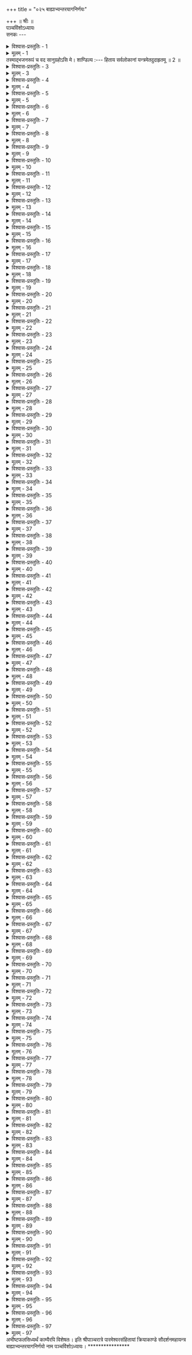 +++
title = "०२५ बाह्याभ्यन्तरयागनिर्णयः"

+++
॥ श्रीः ॥  
पञ्चविंशोऽध्यायः  
सनकः ---  

<details><summary>विश्वास-प्रस्तुतिः - 1</summary>

भगवन्! सम्यगाख्यातं सुदर्शननृसिह्नयोः।  
मन्त्ररूपं महायन्त्रं भजतामीप्सितप्रदम् ॥ 1 ॥
</details>

<details><summary>मूलम् - 1</summary>

भगवन्! सम्यगाख्यातं सुदर्शननृसिह्नयोः।  
मन्त्ररूपं महायन्त्रं भजतामीप्सितप्रदम् ॥ 1 ॥
</details>
तस्माद्भजनरूपं च वद सानुग्रहोऽसि मे।  
शाण्डिल्य :---  
हिताय सर्वलोकानां यन्त्रमेतदुदाहृतमू ॥ 2 ॥  

<details><summary>विश्वास-प्रस्तुतिः - 3</summary>

विधिना पूजितो येन सर्वं तेन समाप्यते।  
मया ते श्रोतुकामाय वष्यते यजनक्रमः ॥ 3 ॥
</details>

<details><summary>मूलम् - 3</summary>

विधिना पूजितो येन सर्वं तेन समाप्यते।  
मया ते श्रोतुकामाय वष्यते यजनक्रमः ॥ 3 ॥
</details>

<details><summary>विश्वास-प्रस्तुतिः - 4</summary>

प्राग्वत्स्नानादिकं कृत्वा प्रविश्य यजनालयम्।  
प्रक्षाल्य पादावाचम्य सोत्तरीयः स्वलंकृतः ॥ 4 ॥
</details>

<details><summary>मूलम् - 4</summary>

प्राग्वत्स्नानादिकं कृत्वा प्रविश्य यजनालयम्।  
प्रक्षाल्य पादावाचम्य सोत्तरीयः स्वलंकृतः ॥ 4 ॥
</details>

<details><summary>विश्वास-प्रस्तुतिः - 5</summary>

धृतोर्ध्वपुण्ड्रः कुसुमैः द्वार्‌सथानभ्यर्च्य पूर्ववत्।  
कवाटोद्धाटनं कृत्वा प्रविश्याभ्यन्तरे विभुम् ॥ 5 ॥
</details>

<details><summary>मूलम् - 5</summary>

धृतोर्ध्वपुण्ड्रः कुसुमैः द्वार्‌सथानभ्यर्च्य पूर्ववत्।  
कवाटोद्धाटनं कृत्वा प्रविश्याभ्यन्तरे विभुम् ॥ 5 ॥
</details>

<details><summary>विश्वास-प्रस्तुतिः - 6</summary>

प्रणिपत्य च गायत्र्या पाणिप्रक्षालनादिमम्।  
अर्चायां विष्टरे यन्त्रे कृत्वा मार्गत्रयं' ततः ॥ 6 ॥
</details>

<details><summary>मूलम् - 6</summary>

प्रणिपत्य च गायत्र्या पाणिप्रक्षालनादिमम्।  
अर्चायां विष्टरे यन्त्रे कृत्वा मार्गत्रयं' ततः ॥ 6 ॥
</details>

<details><summary>विश्वास-प्रस्तुतिः - 7</summary>

प्रासादं शोधयित्वाऽस्य पुरतः फलकादिके।  
प्रोक्षिते चास्त्रमन्त्रेण संमुखं रुचिरासने ॥ 7 ॥
</details>

<details><summary>मूलम् - 7</summary>

प्रासादं शोधयित्वाऽस्य पुरतः फलकादिके।  
प्रोक्षिते चास्त्रमन्त्रेण संमुखं रुचिरासने ॥ 7 ॥
</details>

<details><summary>विश्वास-प्रस्तुतिः - 8</summary>

समासीनः स्वपार्श्वस्थ याज्ञीयं चाधिवासनम्।  
करशुद्धिं स्थानशुद्धिं कृत्वाऽस्त्रेण यथापुरम् ॥ 8 ॥
</details>

<details><summary>मूलम् - 8</summary>

समासीनः स्वपार्श्वस्थ याज्ञीयं चाधिवासनम्।  
करशुद्धिं स्थानशुद्धिं कृत्वाऽस्त्रेण यथापुरम् ॥ 8 ॥
</details>

<details><summary>विश्वास-प्रस्तुतिः - 9</summary>

पाणिभ्यामुक्तमन्त्रेण संयुक्तेनास्त्रमुद्रया।  
पूजास्थानगदान् विघ्नान् बाह्यतोऽदृश्यविग्रहान् ॥ 9 ॥
</details>

<details><summary>मूलम् - 9</summary>

पाणिभ्यामुक्तमन्त्रेण संयुक्तेनास्त्रमुद्रया।  
पूजास्थानगदान् विघ्नान् बाह्यतोऽदृश्यविग्रहान् ॥ 9 ॥
</details>

<details><summary>विश्वास-प्रस्तुतिः - 10</summary>

विरेच्य बन्धनं कुर्यात् दिक्षु चैव विदिक्षु च।  
कवचेनावकुण्ठ्याथ प्राणानायम्य पूर्ववत् ॥ 10 ॥
</details>

<details><summary>मूलम् - 10</summary>

विरेच्य बन्धनं कुर्यात् दिक्षु चैव विदिक्षु च।  
कवचेनावकुण्ठ्याथ प्राणानायम्य पूर्ववत् ॥ 10 ॥
</details>

<details><summary>विश्वास-प्रस्तुतिः - 11</summary>

तत्वानि चोपसंहृत्य देहस्थान्यात्मना सह।  
सर्वतत्वविनिर्मुक्तं विग्रहं केवलं ततः ॥ 11 ॥
</details>

<details><summary>मूलम् - 11</summary>

तत्वानि चोपसंहृत्य देहस्थान्यात्मना सह।  
सर्वतत्वविनिर्मुक्तं विग्रहं केवलं ततः ॥ 11 ॥
</details>

<details><summary>विश्वास-प्रस्तुतिः - 12</summary>

शोधयेद्धारणाभिश्च शोषणाद्याभिरूर्ध्वतः।  
तुर्याद्यन्ते पदे देवं सुदर्शनतनुं स्मरेत् ॥ 12 ॥
</details>

<details><summary>मूलम् - 12</summary>

शोधयेद्धारणाभिश्च शोषणाद्याभिरूर्ध्वतः।  
तुर्याद्यन्ते पदे देवं सुदर्शनतनुं स्मरेत् ॥ 12 ॥
</details>

<details><summary>विश्वास-प्रस्तुतिः - 13</summary>

बलात्मनाऽस्य मरुता कवचेन तनुं स्वकाम्।  
शोषयित्वा, दहेद्देहं दक्षांगुष्ठाद्य(देश)षतः ॥ 13 ॥
</details>

<details><summary>मूलम् - 13</summary>

बलात्मनाऽस्य मरुता कवचेन तनुं स्वकाम्।  
शोषयित्वा, दहेद्देहं दक्षांगुष्ठाद्य(देश)षतः ॥ 13 ॥
</details>

<details><summary>विश्वास-प्रस्तुतिः - 14</summary>

कल्पान्तपावकज्वाला सहस्रायुतदीधितिम्।  
भावयित्वा शिखामन्त्रं तेन दग्धमनुस्मरेत् ॥ 14 ॥
</details>

<details><summary>मूलम् - 14</summary>

कल्पान्तपावकज्वाला सहस्रायुतदीधितिम्।  
भावयित्वा शिखामन्त्रं तेन दग्धमनुस्मरेत् ॥ 14 ॥
</details>

<details><summary>विश्वास-प्रस्तुतिः - 15</summary>

दृन्मन्त्रं पूर्णचन्द्राभममृतासारवर्षिणम्।  
वामांगुष्ठाग्रतो ध्यात्वा सेचितं तेन भावयेत् ॥ 15 ॥
</details>

<details><summary>मूलम् - 15</summary>

दृन्मन्त्रं पूर्णचन्द्राभममृतासारवर्षिणम्।  
वामांगुष्ठाग्रतो ध्यात्वा सेचितं तेन भावयेत् ॥ 15 ॥
</details>

<details><summary>विश्वास-प्रस्तुतिः - 16</summary>

विनियुक्तांस्ततो मन्त्रान् वर्माद्यां छोषणादिषु।  
मन्त्रेश्वरे लयं यातानिति सञ्चिन्त्य भावयेत् ॥ 16 ॥
</details>

<details><summary>मूलम् - 16</summary>

विनियुक्तांस्ततो मन्त्रान् वर्माद्यां छोषणादिषु।  
मन्त्रेश्वरे लयं यातानिति सञ्चिन्त्य भावयेत् ॥ 16 ॥
</details>

<details><summary>विश्वास-प्रस्तुतिः - 17</summary>

आनन्दामृतसंपूर्णशीतांशुशतसप्रभम्।  
तत्प्रान्तैरमृतौघैश्च बृंहितां भावयेत्तनुम् ॥ 17 ॥
</details>

<details><summary>मूलम् - 17</summary>

आनन्दामृतसंपूर्णशीतांशुशतसप्रभम्।  
तत्प्रान्तैरमृतौघैश्च बृंहितां भावयेत्तनुम् ॥ 17 ॥
</details>

<details><summary>विश्वास-प्रस्तुतिः - 18</summary>

तस्मात्तत्वानि विन्यस्य संहृतानि यथाक्रमम्।  
स्वात्मना तामधिष्ठाय मन्त्रन्यासं समाचरेत् ॥ 18 ॥
</details>

<details><summary>मूलम् - 18</summary>

तस्मात्तत्वानि विन्यस्य संहृतानि यथाक्रमम्।  
स्वात्मना तामधिष्ठाय मन्त्रन्यासं समाचरेत् ॥ 18 ॥
</details>

<details><summary>विश्वास-प्रस्तुतिः - 19</summary>

अकारादिक्षकारान्तमातृकां मन्त्रमातरम्।  
विनय्सेत् करयोः पूर्वं विग्रहेचक्रमाल्लपन् ॥ 19 ॥
</details>

<details><summary>मूलम् - 19</summary>

अकारादिक्षकारान्तमातृकां मन्त्रमातरम्।  
विनय्सेत् करयोः पूर्वं विग्रहेचक्रमाल्लपन् ॥ 19 ॥
</details>

<details><summary>विश्वास-प्रस्तुतिः - 20</summary>

कृत्वैवं व्यापकन्यासमादित्यातपसप्रभः।  
दक्षेतरक्रमेणैव शाखासु तलयोरपि ॥ 20 ॥
</details>

<details><summary>मूलम् - 20</summary>

कृत्वैवं व्यापकन्यासमादित्यातपसप्रभः।  
दक्षेतरक्रमेणैव शाखासु तलयोरपि ॥ 20 ॥
</details>

<details><summary>विश्वास-प्रस्तुतिः - 21</summary>

अंगुष्ठादिकनिष्ठान्तमेकैकस्यास्चतुश्चतुः।  
एवं द्विविंशकं न्यस्य तलयोर्दशकं ततः ॥ 21 ॥
</details>

<details><summary>मूलम् - 21</summary>

अंगुष्ठादिकनिष्ठान्तमेकैकस्यास्चतुश्चतुः।  
एवं द्विविंशकं न्यस्य तलयोर्दशकं ततः ॥ 21 ॥
</details>

<details><summary>विश्वास-प्रस्तुतिः - 22</summary>

मध्ये च त्रि(दिक्) चतुष्के च पञ्चकं पञ्चकं तथा।  
प्रणवद्वयमध्यस्थान्येवं न्यस्त्वा करद्वये ॥ 22 ॥
</details>

<details><summary>मूलम् - 22</summary>

मध्ये च त्रि(दिक्) चतुष्के च पञ्चकं पञ्चकं तथा।  
प्रणवद्वयमध्यस्थान्येवं न्यस्त्वा करद्वये ॥ 22 ॥
</details>

<details><summary>विश्वास-प्रस्तुतिः - 23</summary>

व्यापकन्यासपूर्वं तु स्वशरीरेऽपि विन्यसेत्।  
मूर्ध्नः पादतलं यावत् पाणिब्यां तपनांशुवत् ॥ 23 ॥
</details>

<details><summary>मूलम् - 23</summary>

व्यापकन्यासपूर्वं तु स्वशरीरेऽपि विन्यसेत्।  
मूर्ध्नः पादतलं यावत् पाणिब्यां तपनांशुवत् ॥ 23 ॥
</details>

<details><summary>विश्वास-प्रस्तुतिः - 24</summary>

व्यापयित्वा ततो न्यासं पृथगेव समाचरेत्।  
केशान्ते वक्त्रवृत्ते च नेत्रयोः श्रवणद्वये ॥ 24 ॥
</details>

<details><summary>मूलम् - 24</summary>

व्यापयित्वा ततो न्यासं पृथगेव समाचरेत्।  
केशान्ते वक्त्रवृत्ते च नेत्रयोः श्रवणद्वये ॥ 24 ॥
</details>

<details><summary>विश्वास-प्रस्तुतिः - 25</summary>

घ्राणरन्ध्रद्वये गण्डद्वये दक्षेतरक्रमात्।  
उत्तराधरयोगेन दन्तयोस्तच्छदद्वये ॥ 25 ॥
</details>

<details><summary>मूलम् - 25</summary>

घ्राणरन्ध्रद्वये गण्डद्वये दक्षेतरक्रमात्।  
उत्तराधरयोगेन दन्तयोस्तच्छदद्वये ॥ 25 ॥
</details>

<details><summary>विश्वास-प्रस्तुतिः - 26</summary>

मूर्ध्नि न्यसेत् स्वरानन्यान् सविसर्गाननन्तरम्।  
कवर्गं दक्षिणे बाहौ सन्धिपञ्चगतं क्रमात् ॥ 26 ॥
</details>

<details><summary>मूलम् - 26</summary>

मूर्ध्नि न्यसेत् स्वरानन्यान् सविसर्गाननन्तरम्।  
कवर्गं दक्षिणे बाहौ सन्धिपञ्चगतं क्रमात् ॥ 26 ॥
</details>

<details><summary>विश्वास-प्रस्तुतिः - 27</summary>

वामे तथा चवर्गं च पादयोर्दक्षिणादितः।  
सन्धिगौ टतवर्गौ च पूर्ववत्तुन्दपार्श्वयोः ॥ 27 ॥
</details>

<details><summary>मूलम् - 27</summary>

वामे तथा चवर्गं च पादयोर्दक्षिणादितः।  
सन्धिगौ टतवर्गौ च पूर्ववत्तुन्दपार्श्वयोः ॥ 27 ॥
</details>

<details><summary>विश्वास-प्रस्तुतिः - 28</summary>

पृष्ठे नाभौ च हृदये पवर्गं धातुसप्तके।  
यादिसान्तानि वर्णानि हकारं हृदयान्तरे ॥ 28 ॥
</details>

<details><summary>मूलम् - 28</summary>

पृष्ठे नाभौ च हृदये पवर्गं धातुसप्तके।  
यादिसान्तानि वर्णानि हकारं हृदयान्तरे ॥ 28 ॥
</details>

<details><summary>विश्वास-प्रस्तुतिः - 29</summary>

क्षकारं हृदयाकाशे न्यस्त्वैवं मातृकां पुरा।  
ततः शक्त्या पडर्णं तु न्यसेत् करशरीरगम् ॥ 29 ॥
</details>

<details><summary>मूलम् - 29</summary>

क्षकारं हृदयाकाशे न्यस्त्वैवं मातृकां पुरा।  
ततः शक्त्या पडर्णं तु न्यसेत् करशरीरगम् ॥ 29 ॥
</details>

<details><summary>विश्वास-प्रस्तुतिः - 30</summary>

करन्यासं पुराविद्धि तच्छृणुष्व मुनीश्वर!।  
पुटीकृतेन ताराभ्यां मन्त्रेणैव शशक्तिना ॥ 30 ॥
</details>

<details><summary>मूलम् - 30</summary>

करन्यासं पुराविद्धि तच्छृणुष्व मुनीश्वर!।  
पुटीकृतेन ताराभ्यां मन्त्रेणैव शशक्तिना ॥ 30 ॥
</details>

<details><summary>विश्वास-प्रस्तुतिः - 31</summary>

नखान्तं मणिबन्धाद्यं प्राग्वत् पाणिद्वयं मृजेत्।  
आद्यन्ते तारशक्त्याढ्चैः षड्भिर्वर्णैः सबिन्दुकैः ॥ 31 ॥
</details>

<details><summary>मूलम् - 31</summary>

नखान्तं मणिबन्धाद्यं प्राग्वत् पाणिद्वयं मृजेत्।  
आद्यन्ते तारशक्त्याढ्चैः षड्भिर्वर्णैः सबिन्दुकैः ॥ 31 ॥
</details>

<details><summary>विश्वास-प्रस्तुतिः - 32</summary>

अङ्‌गुष्ठादिकनिष्ठान्तं न्यस्त्वा मध्यमपर्वसु।  
विन्यसेत् करजाग्रेषु चरमं वर्णमेव च ॥ 32 ॥
</details>

<details><summary>मूलम् - 32</summary>

अङ्‌गुष्ठादिकनिष्ठान्तं न्यस्त्वा मध्यमपर्वसु।  
विन्यसेत् करजाग्रेषु चरमं वर्णमेव च ॥ 32 ॥
</details>

<details><summary>विश्वास-प्रस्तुतिः - 33</summary>

एवमर्णानि विन्यस्य हृदयादीनि विन्यसेत्।  
मूलाग्रपर्वस्वङ्गानि वर्णन्यासक्रमेण तु ॥ 33 ॥
</details>

<details><summary>मूलम् - 33</summary>

एवमर्णानि विन्यस्य हृदयादीनि विन्यसेत्।  
मूलाग्रपर्वस्वङ्गानि वर्णन्यासक्रमेण तु ॥ 33 ॥
</details>

<details><summary>विश्वास-प्रस्तुतिः - 34</summary>

पाणिभ्यामालभेद्देहमामूर्ध्नश्चरणावधि।  
कृत्वैवं व्यापकन्यासमङ्गन्यासं समाचरेत् ॥ 34 ॥
</details>

<details><summary>मूलम् - 34</summary>

पाणिभ्यामालभेद्देहमामूर्ध्नश्चरणावधि।  
कृत्वैवं व्यापकन्यासमङ्गन्यासं समाचरेत् ॥ 34 ॥
</details>

<details><summary>विश्वास-प्रस्तुतिः - 35</summary>

मूर्ध्नि वक्त्रे च हृदये नाभौ गुह्ये च पादयोः।  
सृष्टिन्यासो भवेदेष स्यादङ्गोपाङ्गवत् स्थितिः ॥ 35 ॥
</details>

<details><summary>मूलम् - 35</summary>

मूर्ध्नि वक्त्रे च हृदये नाभौ गुह्ये च पादयोः।  
सृष्टिन्यासो भवेदेष स्यादङ्गोपाङ्गवत् स्थितिः ॥ 35 ॥
</details>

<details><summary>विश्वास-प्रस्तुतिः - 36</summary>

पादयोर्गुह्यके नाभौ हृदि वक्त्रे च मूर्धनि।  
पादादिश्च शिरोऽन्त्स्तु संहृतिन्यास उच्यते ॥ 36 ॥
</details>

<details><summary>मूलम् - 36</summary>

पादयोर्गुह्यके नाभौ हृदि वक्त्रे च मूर्धनि।  
पादादिश्च शिरोऽन्त्स्तु संहृतिन्यास उच्यते ॥ 36 ॥
</details>

<details><summary>विश्वास-प्रस्तुतिः - 37</summary>

हृदि मूर्ध्नि शिखायां तु स्कन्धयोः करमध्यतः।  
नेत्रयोर्न्यसनीयानि स्वैर्मन्त्रैरुदितैः क्रमात् ॥ 37 ॥
</details>

<details><summary>मूलम् - 37</summary>

हृदि मूर्ध्नि शिखायां तु स्कन्धयोः करमध्यतः।  
नेत्रयोर्न्यसनीयानि स्वैर्मन्त्रैरुदितैः क्रमात् ॥ 37 ॥
</details>

<details><summary>विश्वास-प्रस्तुतिः - 38</summary>

हृदयादीनि विन्यस्य पश्चात् पाणितलद्वये।  
विनय्सेदस्त्रसंघं च अष्टकं वा द्विरष्टकम् ॥ 38 ॥
</details>

<details><summary>मूलम् - 38</summary>

हृदयादीनि विन्यस्य पश्चात् पाणितलद्वये।  
विनय्सेदस्त्रसंघं च अष्टकं वा द्विरष्टकम् ॥ 38 ॥
</details>

<details><summary>विश्वास-प्रस्तुतिः - 39</summary>

किरीटं कौस्तुभं मालां श्रीवत्सं च यथापुरम्।  
दक्षिणोत्तरयोरंसे इच्छाशक्तिं स्वपार्श्वयोः ॥ 39 ॥
</details>

<details><summary>मूलम् - 39</summary>

किरीटं कौस्तुभं मालां श्रीवत्सं च यथापुरम्।  
दक्षिणोत्तरयोरंसे इच्छाशक्तिं स्वपार्श्वयोः ॥ 39 ॥
</details>

<details><summary>विश्वास-प्रस्तुतिः - 40</summary>

ऊरुमूले मनस्तत्वं न्यस्त्वा मन्त्रमयं स्वकम्।  
भावयेदहमित्यन्तः सुदर्शनवपुर्हरिः ॥ 40 ॥
</details>

<details><summary>मूलम् - 40</summary>

ऊरुमूले मनस्तत्वं न्यस्त्वा मन्त्रमयं स्वकम्।  
भावयेदहमित्यन्तः सुदर्शनवपुर्हरिः ॥ 40 ॥
</details>

<details><summary>विश्वास-प्रस्तुतिः - 41</summary>

गायत्र्या वर्तयेद्बाह्ये स्वात्मानं चक्रमुद्रया।  
चक्रज्वालावलिं विप्र! परितो मंत्रवित्तमः ॥ 41 ॥
</details>

<details><summary>मूलम् - 41</summary>

गायत्र्या वर्तयेद्बाह्ये स्वात्मानं चक्रमुद्रया।  
चक्रज्वालावलिं विप्र! परितो मंत्रवित्तमः ॥ 41 ॥
</details>

<details><summary>विश्वास-प्रस्तुतिः - 42</summary>

भावनाजनितं यागमाचरेदादिचोदितम्।  
नियम्य करणग्रामं प्राग्वद् वै ज्ञानगोचरे ॥ 42 ॥
</details>

<details><summary>मूलम् - 42</summary>

भावनाजनितं यागमाचरेदादिचोदितम्।  
नियम्य करणग्रामं प्राग्वद् वै ज्ञानगोचरे ॥ 42 ॥
</details>

<details><summary>विश्वास-प्रस्तुतिः - 43</summary>

आसनं कल्पयेन्मान्त्रमामूलाद्‌हृदयावधि।  
आधारशक्तेरारभ्य चिद्भावासनपश्चिमम् ॥ 43 ॥
</details>

<details><summary>मूलम् - 43</summary>

आसनं कल्पयेन्मान्त्रमामूलाद्‌हृदयावधि।  
आधारशक्तेरारभ्य चिद्भावासनपश्चिमम् ॥ 43 ॥
</details>

<details><summary>विश्वास-प्रस्तुतिः - 44</summary>

पुरोक्तं बावयेदूर्ध्वे मन्त्रैश्वर्यं त्रिविष्टपम्।  
साधारणमिदं ज्ञेयं सुदर्शननृसिंहयोः ॥ 44 ॥
</details>

<details><summary>मूलम् - 44</summary>

पुरोक्तं बावयेदूर्ध्वे मन्त्रैश्वर्यं त्रिविष्टपम्।  
साधारणमिदं ज्ञेयं सुदर्शननृसिंहयोः ॥ 44 ॥
</details>

<details><summary>विश्वास-प्रस्तुतिः - 45</summary>

पृष्ठभागेऽवतीर्णाभ्यां बहिर्वा हृदयाम्बरे।  
विष्टरासनसह्कल्पकार्ये भावापनोपहृत् ॥ 45 ॥
</details>

<details><summary>मूलम् - 45</summary>

पृष्ठभागेऽवतीर्णाभ्यां बहिर्वा हृदयाम्बरे।  
विष्टरासनसह्कल्पकार्ये भावापनोपहृत् ॥ 45 ॥
</details>

<details><summary>विश्वास-प्रस्तुतिः - 46</summary>

हृत्पझकर्णिकोर्ध्वस्था शब्दब्रह्नमयी पुरा।  
अक्षगर्भगतं नादं नदन्ती मन्त्रगर्भितम् ॥ 46 ॥
</details>

<details><summary>मूलम् - 46</summary>

हृत्पझकर्णिकोर्ध्वस्था शब्दब्रह्नमयी पुरा।  
अक्षगर्भगतं नादं नदन्ती मन्त्रगर्भितम् ॥ 46 ॥
</details>

<details><summary>विश्वास-प्रस्तुतिः - 47</summary>

शक्तिः शान्तात्मनो विष्णोः साधकैश्च वशीकृता।  
शब्दशक्तिः समुद्गीता विष्टरार्कखमध्यगा ॥ 47 ॥
</details>

<details><summary>मूलम् - 47</summary>

शक्तिः शान्तात्मनो विष्णोः साधकैश्च वशीकृता।  
शब्दशक्तिः समुद्गीता विष्टरार्कखमध्यगा ॥ 47 ॥
</details>

<details><summary>विश्वास-प्रस्तुतिः - 48</summary>

वर्णत्वं समनुप्राप्ता सन्ततिर्नादरूपिणी।  
अकारादिक्षकारान्तवर्णपारावसानतः ॥ 48 ॥
</details>

<details><summary>मूलम् - 48</summary>

वर्णत्वं समनुप्राप्ता सन्ततिर्नादरूपिणी।  
अकारादिक्षकारान्तवर्णपारावसानतः ॥ 48 ॥
</details>

<details><summary>विश्वास-प्रस्तुतिः - 49</summary>

निस्तरङ्गे परे व्योम्नि कलनारहिते शुभे।  
तुर्यातीते पदे देवः प्रकाशानन्दबृंहितः ॥ 49 ॥
</details>

<details><summary>मूलम् - 49</summary>

निस्तरङ्गे परे व्योम्नि कलनारहिते शुभे।  
तुर्यातीते पदे देवः प्रकाशानन्दबृंहितः ॥ 49 ॥
</details>

<details><summary>विश्वास-प्रस्तुतिः - 50</summary>

सद्ब्रह्नवासुदेवाख्यः पूर्णषाड्‌गुण्यविग्रहः।  
महाविभूतिसंपूर्णः सवशक्तिमयः प्रभुः ॥ 50 ॥
</details>

<details><summary>मूलम् - 50</summary>

सद्ब्रह्नवासुदेवाख्यः पूर्णषाड्‌गुण्यविग्रहः।  
महाविभूतिसंपूर्णः सवशक्तिमयः प्रभुः ॥ 50 ॥
</details>

<details><summary>विश्वास-प्रस्तुतिः - 51</summary>

संशान्तपरमानन्दस्वरूपः सततोदितः।  
शङ्खचक्राह्कितनुर्वरदाभयपाणिकः ॥ 51 ॥
</details>

<details><summary>मूलम् - 51</summary>

संशान्तपरमानन्दस्वरूपः सततोदितः।  
शङ्खचक्राह्कितनुर्वरदाभयपाणिकः ॥ 51 ॥
</details>

<details><summary>विश्वास-प्रस्तुतिः - 52</summary>

सहस्रसूर्यसङ्काशः सहस्रेन्दुगभस्तिमान्।  
स्वप्रकाशैः किरीटाद्यैः नूपुरान्तैरलंकृतः ॥ 52 ॥
</details>

<details><summary>मूलम् - 52</summary>

सहस्रसूर्यसङ्काशः सहस्रेन्दुगभस्तिमान्।  
स्वप्रकाशैः किरीटाद्यैः नूपुरान्तैरलंकृतः ॥ 52 ॥
</details>

<details><summary>विश्वास-प्रस्तुतिः - 53</summary>

श्रीवत्सकौस्तुभोपेतो वनमालाविराजितः।  
पीतकौशेयबसनः प्रसन्नवदनेक्षणः ॥ 53 ॥
</details>

<details><summary>मूलम् - 53</summary>

श्रीवत्सकौस्तुभोपेतो वनमालाविराजितः।  
पीतकौशेयबसनः प्रसन्नवदनेक्षणः ॥ 53 ॥
</details>

<details><summary>विश्वास-प्रस्तुतिः - 54</summary>

दन्तपंक्तिशशिज्योत्स्नाविद्योतितदिगन्तरः।  
सेवितश्च श्रिया पुष्ट्या विशेषाब्यां समन्ततः ॥ 54 ॥
</details>

<details><summary>मूलम् - 54</summary>

दन्तपंक्तिशशिज्योत्स्नाविद्योतितदिगन्तरः।  
सेवितश्च श्रिया पुष्ट्या विशेषाब्यां समन्ततः ॥ 54 ॥
</details>

<details><summary>विश्वास-प्रस्तुतिः - 55</summary>

शङ्खचक्रादिदिव्यास्त्रैः सर्वतत्त्वात्मकैः सदा।  
विज्ञानभावनाभाव्यो निराशीःकर्मकारिभिः ॥ 55 ॥
</details>

<details><summary>मूलम् - 55</summary>

शङ्खचक्रादिदिव्यास्त्रैः सर्वतत्त्वात्मकैः सदा।  
विज्ञानभावनाभाव्यो निराशीःकर्मकारिभिः ॥ 55 ॥
</details>

<details><summary>विश्वास-प्रस्तुतिः - 56</summary>

अभ्यासयोगसिद्ध्यर्थं बहिरन्तश्च नित्यशः।  
बिम्बपीठादिक्लृप्तेषु वृत्तिस्थानेषु तेषु च ॥ 56 ॥
</details>

<details><summary>मूलम् - 56</summary>

अभ्यासयोगसिद्ध्यर्थं बहिरन्तश्च नित्यशः।  
बिम्बपीठादिक्लृप्तेषु वृत्तिस्थानेषु तेषु च ॥ 56 ॥
</details>

<details><summary>विश्वास-प्रस्तुतिः - 57</summary>

परव्यूहादिरूपेण पूजितः सर्वमृच्छति।  
ततो नित्योदितस्तत्वात् प्रकाशाह्‌लादलक्षणात् ॥ 57 ॥
</details>

<details><summary>मूलम् - 57</summary>

परव्यूहादिरूपेण पूजितः सर्वमृच्छति।  
ततो नित्योदितस्तत्वात् प्रकाशाह्‌लादलक्षणात् ॥ 57 ॥
</details>

<details><summary>विश्वास-प्रस्तुतिः - 58</summary>

साधर्म्यलक्षणं प्राप्य भक्तानुग्रहकाम्यया।  
क्रियाशक्तिमधिष्ठाय ज गदुद्धरणोद्यताम् ॥ 58 ॥
</details>

<details><summary>मूलम् - 58</summary>

साधर्म्यलक्षणं प्राप्य भक्तानुग्रहकाम्यया।  
क्रियाशक्तिमधिष्ठाय ज गदुद्धरणोद्यताम् ॥ 58 ॥
</details>

<details><summary>विश्वास-प्रस्तुतिः - 59</summary>

चिदंशं प्रादुरभवत् प्रकाशानन्दबृंहितम्।  
दुर्दर्शनं प्रकाशेन साधुसन्तापकारिणाम् ॥ 59 ॥
</details>

<details><summary>मूलम् - 59</summary>

चिदंशं प्रादुरभवत् प्रकाशानन्दबृंहितम्।  
दुर्दर्शनं प्रकाशेन साधुसन्तापकारिणाम् ॥ 59 ॥
</details>

<details><summary>विश्वास-प्रस्तुतिः - 60</summary>

आह्‌लादेन स्वभक्तानां सुदर्शनमितीरितम्।  
षडध्वोर्ध्वगतो देवो भूत्वा कालानलात्मना ॥ 60 ॥
</details>

<details><summary>मूलम् - 60</summary>

आह्‌लादेन स्वभक्तानां सुदर्शनमितीरितम्।  
षडध्वोर्ध्वगतो देवो भूत्वा कालानलात्मना ॥ 60 ॥
</details>

<details><summary>विश्वास-प्रस्तुतिः - 61</summary>

भक्तानां दुरितं हन्ति चिन्तितो नृहरिर्हरिः।  
येन संपूजितावेतौ तेजसातीव निर्भरौ ॥ 61 ॥
</details>

<details><summary>मूलम् - 61</summary>

भक्तानां दुरितं हन्ति चिन्तितो नृहरिर्हरिः।  
येन संपूजितावेतौ तेजसातीव निर्भरौ ॥ 61 ॥
</details>

<details><summary>विश्वास-प्रस्तुतिः - 62</summary>

स तेजस्वी च भू( पू )तात्मा सर्वत्र च सुखी भवेत्।  
ज्ञात्वैवं मन्त्रसद्भावमारभेद्यजनक्रियाम् ॥ 62 ॥
</details>

<details><summary>मूलम् - 62</summary>

स तेजस्वी च भू( पू )तात्मा सर्वत्र च सुखी भवेत्।  
ज्ञात्वैवं मन्त्रसद्भावमारभेद्यजनक्रियाम् ॥ 62 ॥
</details>

<details><summary>विश्वास-प्रस्तुतिः - 63</summary>

परस्माद्भगवत्तत्वाच्चित्स्वरूपं परात्मकम्।  
मनसा मन्त्रमुच्चार्य विष्टरोर्ध्वेऽवतार्य च ॥ 63 ॥
</details>

<details><summary>मूलम् - 63</summary>

परस्माद्भगवत्तत्वाच्चित्स्वरूपं परात्मकम्।  
मनसा मन्त्रमुच्चार्य विष्टरोर्ध्वेऽवतार्य च ॥ 63 ॥
</details>

<details><summary>विश्वास-प्रस्तुतिः - 64</summary>

वाच्यवाचकभावेन द्विधा सौदर्शनं वपुः।  
साकारो वाच्यरूपः स्यान्मन्त्ररूपस्तु वाचकः ॥ 64 ॥
</details>

<details><summary>मूलम् - 64</summary>

वाच्यवाचकभावेन द्विधा सौदर्शनं वपुः।  
साकारो वाच्यरूपः स्यान्मन्त्ररूपस्तु वाचकः ॥ 64 ॥
</details>

<details><summary>विश्वास-प्रस्तुतिः - 65</summary>

प्रशस्तौ तावुभौ स्यातां परापरविभागतः।  
वाच्यरूपं परं विद्यादपरं मन्त्रयन्त्रितम् ॥ 65 ॥
</details>

<details><summary>मूलम् - 65</summary>

प्रशस्तौ तावुभौ स्यातां परापरविभागतः।  
वाच्यरूपं परं विद्यादपरं मन्त्रयन्त्रितम् ॥ 65 ॥
</details>

<details><summary>विश्वास-प्रस्तुतिः - 66</summary>

ज्ञात्वैवमुदयं कुर्यात् परसूक्ष्मादिभावनम्।  
ज्योतीरूपं परं विद्यात् नादान्ताह्‌लादलक्षणम् ॥ 66 ॥
</details>

<details><summary>मूलम् - 66</summary>

ज्ञात्वैवमुदयं कुर्यात् परसूक्ष्मादिभावनम्।  
ज्योतीरूपं परं विद्यात् नादान्ताह्‌लादलक्षणम् ॥ 66 ॥
</details>

<details><summary>विश्वास-प्रस्तुतिः - 67</summary>

चिच्छक्तिलक्षणं सूक्ष्मं शिरःपाण्यादिगर्भितम्।  
लिङ्गमात्रं प्रकाशाढ्चं भाविप्रसरधर्मि यत् ॥ 67 ॥
</details>

<details><summary>मूलम् - 67</summary>

चिच्छक्तिलक्षणं सूक्ष्मं शिरःपाण्यादिगर्भितम्।  
लिङ्गमात्रं प्रकाशाढ्चं भाविप्रसरधर्मि यत् ॥ 67 ॥
</details>

<details><summary>विश्वास-प्रस्तुतिः - 68</summary>

सः स्थूलो व्यक्तरूपः स्याद्वाच्यवाचकरूपयोः।  
मन्त्राणां शब्दरूपाणां तिस्रोऽवस्थाः परादिकाः ॥ 68 ॥
</details>

<details><summary>मूलम् - 68</summary>

सः स्थूलो व्यक्तरूपः स्याद्वाच्यवाचकरूपयोः।  
मन्त्राणां शब्दरूपाणां तिस्रोऽवस्थाः परादिकाः ॥ 68 ॥
</details>

<details><summary>विश्वास-प्रस्तुतिः - 69</summary>

पश्यन्त्याद्याः परिज्ञेयाः स्वं परं त्वपरं त्रिधा।  
आद्यस्तत्रैव तारः स्याद्‌द्वितीयो बीजसंज्ञितः ॥ 69 ॥
</details>

<details><summary>मूलम् - 69</summary>

पश्यन्त्याद्याः परिज्ञेयाः स्वं परं त्वपरं त्रिधा।  
आद्यस्तत्रैव तारः स्याद्‌द्वितीयो बीजसंज्ञितः ॥ 69 ॥
</details>

<details><summary>विश्वास-प्रस्तुतिः - 70</summary>

तृतीयः पदमन्त्राद्यस्त्विति भाव्यो भवेन्नृभिः।  
सान्निध्यं संमुखीभावः सन्निरोधोऽपि पूर्ववत् ॥ 70 ॥
</details>

<details><summary>मूलम् - 70</summary>

तृतीयः पदमन्त्राद्यस्त्विति भाव्यो भवेन्नृभिः।  
सान्निध्यं संमुखीभावः सन्निरोधोऽपि पूर्ववत् ॥ 70 ॥
</details>

<details><summary>विश्वास-प्रस्तुतिः - 71</summary>

मन्त्रन्यासादिकं कृत्वा लयभोगार्चनं तथा।  
सकर्णिकेसरदलसंयुक्तेष्वम्बुजेष्वपि ॥ 71 ॥
</details>

<details><summary>मूलम् - 71</summary>

मन्त्रन्यासादिकं कृत्वा लयभोगार्चनं तथा।  
सकर्णिकेसरदलसंयुक्तेष्वम्बुजेष्वपि ॥ 71 ॥
</details>

<details><summary>विश्वास-प्रस्तुतिः - 72</summary>

भूपुरादिषु सर्वत्र मन्त्राणां लिङ्गरूपिणाम्।  
मूर्तीनां केशवादीनां मन्त्राणामर्चनं ततः ॥ 72 ॥
</details>

<details><summary>मूलम् - 72</summary>

भूपुरादिषु सर्वत्र मन्त्राणां लिङ्गरूपिणाम्।  
मूर्तीनां केशवादीनां मन्त्राणामर्चनं ततः ॥ 72 ॥
</details>

<details><summary>विश्वास-प्रस्तुतिः - 73</summary>

प्रागुक्तैर्विधिवन्मन्त्रैर्भोगयागवदाचरेत्।  
शिरोर्ध्वे देवदेवस्य भावयेदिन्दुमण्डलम् ॥ 73 ॥
</details>

<details><summary>मूलम् - 73</summary>

प्रागुक्तैर्विधिवन्मन्त्रैर्भोगयागवदाचरेत्।  
शिरोर्ध्वे देवदेवस्य भावयेदिन्दुमण्डलम् ॥ 73 ॥
</details>

<details><summary>विश्वास-प्रस्तुतिः - 74</summary>

तत्स्रुतैरमृतौघैश्च कुर्यादर्घ्यादिकल्पनम्।  
षोडशैरुपचारैर्वा द्विगुणैर्वा चतुर्गुणैः ॥ 74 ॥
</details>

<details><summary>मूलम् - 74</summary>

तत्स्रुतैरमृतौघैश्च कुर्यादर्घ्यादिकल्पनम्।  
षोडशैरुपचारैर्वा द्विगुणैर्वा चतुर्गुणैः ॥ 74 ॥
</details>

<details><summary>विश्वास-प्रस्तुतिः - 75</summary>

राजवत्प्रीणनं कृत्वा होमं कुर्यात्तथाविधम्।  
नाभिचक्रकृते कुण्डे षट्‌कोणे गुणमेखले ॥ 75 ॥
</details>

<details><summary>मूलम् - 75</summary>

राजवत्प्रीणनं कृत्वा होमं कुर्यात्तथाविधम्।  
नाभिचक्रकृते कुण्डे षट्‌कोणे गुणमेखले ॥ 75 ॥
</details>

<details><summary>विश्वास-प्रस्तुतिः - 76</summary>

निर्मथ्य भावनोद्भतामरणिं ज्ञानरज्जुना।  
समुत्पाद्य च चिद्वह्निं सर्वसंस्कारसंस्कृतम् ॥ 76 ॥
</details>

<details><summary>मूलम् - 76</summary>

निर्मथ्य भावनोद्भतामरणिं ज्ञानरज्जुना।  
समुत्पाद्य च चिद्वह्निं सर्वसंस्कारसंस्कृतम् ॥ 76 ॥
</details>

<details><summary>विश्वास-प्रस्तुतिः - 77</summary>

सदैवोर्ध्वशिखं दीप्तं शुद्धं भगवदात्मकम्।  
नाबिकुण्डगतं ज्ञात्वा तेजः शक्त्‌युपबृंहितम् ॥ 77 ॥
</details>

<details><summary>मूलम् - 77</summary>

सदैवोर्ध्वशिखं दीप्तं शुद्धं भगवदात्मकम्।  
नाबिकुण्डगतं ज्ञात्वा तेजः शक्त्‌युपबृंहितम् ॥ 77 ॥
</details>

<details><summary>विश्वास-प्रस्तुतिः - 78</summary>

हृदब्जगगनोर्ध्वस्थं मूलमन्त्रं समुच्चरेत्।  
प्लुतध्यानसमोपेतं सत्यान्तेऽस्मिन् लयं गते ॥ 78 ॥
</details>

<details><summary>मूलम् - 78</summary>

हृदब्जगगनोर्ध्वस्थं मूलमन्त्रं समुच्चरेत्।  
प्लुतध्यानसमोपेतं सत्यान्तेऽस्मिन् लयं गते ॥ 78 ॥
</details>

<details><summary>विश्वास-प्रस्तुतिः - 79</summary>

निस्तरङ्गे परे प्राप्ते ब्रह्नस्थं पूर्णवारितैः।  
ध्यानस्रुवेण चाहृत्य सन्धिमार्गेऽमृताध्वना ॥ 79 ॥
</details>

<details><summary>मूलम् - 79</summary>

निस्तरङ्गे परे प्राप्ते ब्रह्नस्थं पूर्णवारितैः।  
ध्यानस्रुवेण चाहृत्य सन्धिमार्गेऽमृताध्वना ॥ 79 ॥
</details>

<details><summary>विश्वास-प्रस्तुतिः - 80</summary>

हृदयादवतीर्णस्य ज्वालाग्रावस्थितस्य च।  
मन्त्रनाथस्य शिरसि वसुधारामिव क्षिपेत् ॥ 80 ॥
</details>

<details><summary>मूलम् - 80</summary>

हृदयादवतीर्णस्य ज्वालाग्रावस्थितस्य च।  
मन्त्रनाथस्य शिरसि वसुधारामिव क्षिपेत् ॥ 80 ॥
</details>

<details><summary>विश्वास-प्रस्तुतिः - 81</summary>

चिदग्निमेवं सन्तर्प्य ज्वालाग्रावस्थितं प्रभुम्।  
हृदब्जकर्णिकान्तस्थं भूयो भाव्याहुतिक्रियाः ॥ 81 ॥
</details>

<details><summary>मूलम् - 81</summary>

चिदग्निमेवं सन्तर्प्य ज्वालाग्रावस्थितं प्रभुम्।  
हृदब्जकर्णिकान्तस्थं भूयो भाव्याहुतिक्रियाः ॥ 81 ॥
</details>

<details><summary>विश्वास-प्रस्तुतिः - 82</summary>

समाप्य विधिवत् पूजामपराङ्गे हरिं स्थितम्।  
स्वमन्त्रेणार्चयित्वाऽथ होमान्तं भावनामृतैः ॥ 82 ॥
</details>

<details><summary>मूलम् - 82</summary>

समाप्य विधिवत् पूजामपराङ्गे हरिं स्थितम्।  
स्वमन्त्रेणार्चयित्वाऽथ होमान्तं भावनामृतैः ॥ 82 ॥
</details>

<details><summary>विश्वास-प्रस्तुतिः - 83</summary>

तदन्ते यन्त्ररूपस्य मुखद्वयगतस्य च।  
पन्त्रसंघस्य पूर्णान्तं कृत्वा सन्तर्पणं ततः ॥ 83 ॥
</details>

<details><summary>मूलम् - 83</summary>

तदन्ते यन्त्ररूपस्य मुखद्वयगतस्य च।  
पन्त्रसंघस्य पूर्णान्तं कृत्वा सन्तर्पणं ततः ॥ 83 ॥
</details>

<details><summary>विश्वास-प्रस्तुतिः - 84</summary>

विष्टरस्थं यजेद्बाह्ये त्वर्चारूपमुखद्वये।  
मूर्तैरर्घ्यांदिभिर्भोगैर्विधिवत्समुपाहृतैः ॥ 84 ॥
</details>

<details><summary>मूलम् - 84</summary>

विष्टरस्थं यजेद्बाह्ये त्वर्चारूपमुखद्वये।  
मूर्तैरर्घ्यांदिभिर्भोगैर्विधिवत्समुपाहृतैः ॥ 84 ॥
</details>

<details><summary>विश्वास-प्रस्तुतिः - 85</summary>

प्राग्वदर्घ्यादिपात्राणां पूजनं स्थापनं तथा।  
दैहविन्यस्तमन्त्राणां गर्भद्वारस्थपूजनम् ॥ 85 ॥
</details>

<details><summary>मूलम् - 85</summary>

प्राग्वदर्घ्यादिपात्राणां पूजनं स्थापनं तथा।  
दैहविन्यस्तमन्त्राणां गर्भद्वारस्थपूजनम् ॥ 85 ॥
</details>

<details><summary>विश्वास-प्रस्तुतिः - 86</summary>

धातारं च विधातारं प्रचण्डं चण्डपूर्वकम्।  
पूर्वपश्चिमयोर्बाह्यमण्टपद्वारयोः क्रमात् ॥ 86 ॥
</details>

<details><summary>मूलम् - 86</summary>

धातारं च विधातारं प्रचण्डं चण्डपूर्वकम्।  
पूर्वपश्चिमयोर्बाह्यमण्टपद्वारयोः क्रमात् ॥ 86 ॥
</details>

<details><summary>विश्वास-प्रस्तुतिः - 87</summary>

जयं च विजयं चाथ सुभद्रं चाथ भद्रकम्।  
सूर्याचन्द्रमसौ पूज्यौ दक्षेतरगवाक्षयोः ॥ 87 ॥
</details>

<details><summary>मूलम् - 87</summary>

जयं च विजयं चाथ सुभद्रं चाथ भद्रकम्।  
सूर्याचन्द्रमसौ पूज्यौ दक्षेतरगवाक्षयोः ॥ 87 ॥
</details>

<details><summary>विश्वास-प्रस्तुतिः - 88</summary>

कृत्वैवं द्वारयागं तु प्रविश्याभ्यन्तरं ततः।  
आधारशक्तेरारभ्य यन्त्रविष्टरपश्चिमम् ॥ 88 ॥
</details>

<details><summary>मूलम् - 88</summary>

कृत्वैवं द्वारयागं तु प्रविश्याभ्यन्तरं ततः।  
आधारशक्तेरारभ्य यन्त्रविष्टरपश्चिमम् ॥ 88 ॥
</details>

<details><summary>विश्वास-प्रस्तुतिः - 89</summary>

मन्त्रमासनमब्यर्च्य गणनाथादिकं तथा ।  
प्रतिष्ठितस्य देवस्य कुर्यादावाहनं ततः ॥ 89 ॥
</details>

<details><summary>मूलम् - 89</summary>

मन्त्रमासनमब्यर्च्य गणनाथादिकं तथा ।  
प्रतिष्ठितस्य देवस्य कुर्यादावाहनं ततः ॥ 89 ॥
</details>

<details><summary>विश्वास-प्रस्तुतिः - 90</summary>

बिम्बहृत्कमलाकाशाच्चैतन्यममलं परम्।  
प्रकाशानन्दरूपं च नित्योदितमनूपमम् ॥ 90 ॥
</details>

<details><summary>मूलम् - 90</summary>

बिम्बहृत्कमलाकाशाच्चैतन्यममलं परम्।  
प्रकाशानन्दरूपं च नित्योदितमनूपमम् ॥ 90 ॥
</details>

<details><summary>विश्वास-प्रस्तुतिः - 91</summary>

कर्णिकामध्यमाश्रित्य निविष्टमनुभावयेत्।  
मूलमन्त्रं समुच्चार्य प्रबुद्धं भास्वरं ततः ॥ 91 ॥
</details>

<details><summary>मूलम् - 91</summary>

कर्णिकामध्यमाश्रित्य निविष्टमनुभावयेत्।  
मूलमन्त्रं समुच्चार्य प्रबुद्धं भास्वरं ततः ॥ 91 ॥
</details>

<details><summary>विश्वास-प्रस्तुतिः - 92</summary>

मन्त्रन्यासं ततः कुर्याद्यथा देहे स्वके तथा।  
स्थानेषु हृदयादीनि चक्राद्यस्त्रवराणि च ॥ 92 ॥
</details>

<details><summary>मूलम् - 92</summary>

मन्त्रन्यासं ततः कुर्याद्यथा देहे स्वके तथा।  
स्थानेषु हृदयादीनि चक्राद्यस्त्रवराणि च ॥ 92 ॥
</details>

<details><summary>विश्वास-प्रस्तुतिः - 93</summary>

भूषणादीनि विन्यस्य मस्तकादेः समानि च।  
रत्नराशिप्रकाशानि लयाख्येनार्चयेत्ततः ॥ 93 ॥
</details>

<details><summary>मूलम् - 93</summary>

भूषणादीनि विन्यस्य मस्तकादेः समानि च।  
रत्नराशिप्रकाशानि लयाख्येनार्चयेत्ततः ॥ 93 ॥
</details>

<details><summary>विश्वास-प्रस्तुतिः - 94</summary>

कर्णिकादिषु यन्त्रस्थान् भास्वद्रूपांस्तथैव च।  
आसनाद्यैश्च सांस्पशैर्हृदयंगमपश्चिमैः ॥ 94 ॥
</details>

<details><summary>मूलम् - 94</summary>

कर्णिकादिषु यन्त्रस्थान् भास्वद्रूपांस्तथैव च।  
आसनाद्यैश्च सांस्पशैर्हृदयंगमपश्चिमैः ॥ 94 ॥
</details>

<details><summary>विश्वास-प्रस्तुतिः - 95</summary>

प्रीणयित्वा विधानेन मूर्तिसङ्‌घसमन्वितम्।  
जप्त्वा मन्त्रं यथाशक्ति तन्निवेद्य यथा पुरा ॥ 95 ॥
</details>

<details><summary>मूलम् - 95</summary>

प्रीणयित्वा विधानेन मूर्तिसङ्‌घसमन्वितम्।  
जप्त्वा मन्त्रं यथाशक्ति तन्निवेद्य यथा पुरा ॥ 95 ॥
</details>

<details><summary>विश्वास-प्रस्तुतिः - 96</summary>

पाश्चात्ययन्त्रमध्यस्थमेवं नरहरिं ततः।  
साङ्गं सपरिवारं च सयन्त्रार्णं समर्चयेत् ॥ 96 ॥
</details>

<details><summary>मूलम् - 96</summary>

पाश्चात्ययन्त्रमध्यस्थमेवं नरहरिं ततः।  
साङ्गं सपरिवारं च सयन्त्रार्णं समर्चयेत् ॥ 96 ॥
</details>

<details><summary>विश्वास-प्रस्तुतिः - 97</summary>

इति सङ्‌क्षेपतः प्रोक्तं महायन्त्रार्चनं परम्।  
प्रीणयेदग्निमध्यस्थं समिद्भिः प्रागुदीरितैः ॥ 97 ॥
</details>

<details><summary>मूलम् - 97</summary>

इति सङ्‌क्षेपतः प्रोक्तं महायन्त्रार्चनं परम्।  
प्रीणयेदग्निमध्यस्थं समिद्भिः प्रागुदीरितैः ॥ 97 ॥
</details>
अभीष्टफलसिध्यर्थं काम्यैरपि विशेषतः।  
इति श्रीपाञ्चरात्रे पारमेश्वरसंहितायां क्रियाकाण्डे सौदर्शनमहायन्त्र बाह्याभ्यन्तरयागनिर्णयो नाम पञ्चविंशोऽध्यायः।  
****************